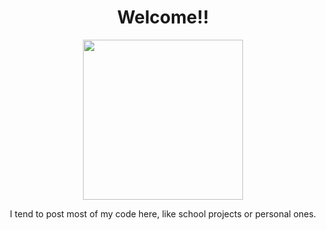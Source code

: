 <div id="banner" align="center">
  <h1>Welcome!!</h1>
  <img src="https://media1.tenor.com/m/5BYK-WS0__gAAAAd/cool-fun.gif" height="256">
</div>
<p align=center>I tend to post most of my code here, like school projects or personal ones.</p>
